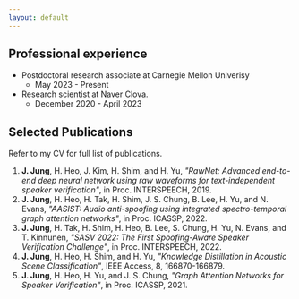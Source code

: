 ```yaml
---
layout: default
---
```


## Professional experience

- Postdoctoral research associate at Carnegie Mellon Univerisy
  - May 2023 - Present
- Research scientist at Naver Clova.
  - December 2020 - April 2023

## Selected Publications
Refer to my CV for full list of publications.

1. **J. Jung**, H. Heo, J. Kim, H. Shim, and H. Yu, *"RawNet: Advanced end-to-end deep neural network using raw waveforms for text-independent speaker verification"*, in Proc. INTERSPEECH, 2019.
2. **J. Jung**, H. Heo, H. Tak, H. Shim, J. S. Chung, B. Lee, H. Yu, and N. Evans, *"AASIST: Audio anti-spoofing using integrated spectro-temporal graph attention networks"*, in Proc. ICASSP, 2022.
3. **J. Jung**, H. Tak, H. Shim, H. Heo, B. Lee, S. Chung, H. Yu, N. Evans, and T. Kinnunen, *"SASV 2022: The First Spoofing-Aware Speaker Verification Challenge"*, in Proc. INTERSPEECH, 2022.
4. **J. Jung**, H. Heo, H. Shim, and H. Yu, *"Knowledge Distillation in Acoustic Scene Classification"*, IEEE Access, 8, 166870-166879.
5. **J. Jung**, H. Heo, H. Yu, and J. S. Chung, *"Graph Attention Networks for Speaker Verification"*, in Proc. ICASSP, 2021.
